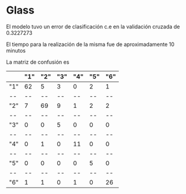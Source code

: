 # Glass
El modelo tuvo un error de clasificación c.e en la validación cruzada de 0.3227273

El tiempo para la realización de la misma fue de aproximadamente 10 minutos

La matriz de confusión es 

|  |"1"|"2"|"3"|"4"|"5"|"6"|
|--|--|--|--|--|--|--|
|"1"|62|5|3|0|2|1|
|--|--|--|--|--|--|--|
|"2"|7|69|9|1|2|2|
|--|--|--|--|--|--|--|
|"3"|0|0|5|0|0|0|
|--|--|--|--|--|--|--|
|"4"|0|1|0|11|0|0|
|--|--|--|--|--|--|--|
|"5"|0|0|0|0|5|0|
|--|--|--|--|--|--|--|
|"6"|1|1|0|1|0|26|
